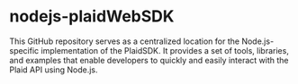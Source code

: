 # nodejs-plaidWebSDK
This GitHub repository serves as a centralized location for the Node.js-specific implementation of the PlaidSDK. It provides a set of tools, libraries, and examples that enable developers to quickly and easily interact with the Plaid API using Node.js.
